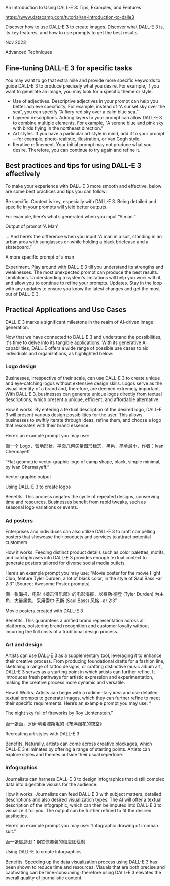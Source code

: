 An Introduction to Using DALL-E 3: Tips, Examples, and Features

https://www.datacamp.com/tutorial/an-introduction-to-dalle3

Discover how to use DALL-E 3 to create images. DIscover what DALL-E 3 is, its key features, and how to use prompts to get the best results.

Nov 2023

Advanced Techniques

## Fine-tuning DALL-E 3 for specific tasks

You may want to go that extra mile and provide more specific keywords to guide DALL-E 3 to produce precisely what you desire. For example, if you want to generate an image, you may look for a specific theme or style.

- Use of adjectives. Descriptive adjectives in your prompt can help you better achieve specificity. For example, instead of “A sunset sky over the sea”, you can specify “A fiery red sky over a calm blue sea.”
- Layered descriptions. Adding layers to your prompt can allow DALL-E 3 to combine multiple elements. For example, "A serene blue and pink sky with birds flying in the northeast direction."
- Art styles. If you have a particular art style in mind, add it to your prompt—for example, photo-realistic, illustration, or Van Gogh style.
- Iterative refinement. Your initial prompt may not produce what you desire. Therefore, you can continue to try again and refine it.

## Best practices and tips for using DALL-E 3 effectively

To make your experience with DALL-E 3 more smooth and effective, below are some best practices and tips you can follow:

Be specific. Context is key, especially with DALL-E 3. Being detailed and specific in your prompts will yield better outputs.

For example, here’s what’s generated when you input “A man.”

Output of prompt 'A Man'

… And here’s the difference when you input “A man in a suit, standing in an urban area with sunglasses on while holding a black briefcase and a skateboard.”

A more specific prompt of a man

Experiment. Play around with DALL-E 3 till you understand its strengths and weaknesses. The most unexpected prompt can produce the best results.
Limitations. Understanding a system's limitations will help you work with it, and allow you to continue to refine your prompts.
Updates. Stay in the loop with any updates to ensure you know the latest changes and get the most out of DALL-E 3.

## Practical Applications and Use Cases

DALL-E 3 marks a significant milestone in the realm of AI-driven image generation.

Now that we have connected to DALL-E 3 and understand the possibilities, it's time to delve into its tangible applications. With its generative AI capabilities, DALL-E offers a wide range of possible use cases to aid individuals and organizations, as highlighted below:

### Logo design

Businesses, irrespective of their scale, can use DALL-E 3 to create unique and eye-catching logos without extensive design skills. Logos serve as the visual identity of a brand and, therefore, are deemed extremely important. With DALL-E 3, businesses can generate unique logos directly from textual descriptions, which present a unique, efficient, and affordable alternative.

How it works. By entering a textual description of the desired logo, DALL-E 3 will present various design possibilities for the user. This allows businesses to swiftly iterate through ideas, refine them, and choose a logo that resonates with their brand essence.

Here’s an example prompt you may use: 

画一个 Logo，营地形状，平面几何矢量图形标志，黑色，简单最小，作者：Ivan Chermayeff

“Flat geometric vector graphic logo of camp shape, black, simple minimal, by Ivan Chermayeff.”

Vector graphic output

Using DALL-E 3 to create logos

Benefits. This process negates the cycle of repeated designs, conserving time and resources. Businesses benefit from rapid tweaks, such as seasonal logo variations or events.

### Ad posters

Enterprises and individuals can also utilize DALL-E 3 to craft compelling posters that showcase their products and services to attract potential customers.

How it works. Feeding distinct product details such as color palettes, motifs, and catchphrases into DALL-E 3 provides enough textual context to generate posters tailored for diverse social media outlets.

Here’s an example prompt you may use: “Movie poster for the movie Fight Club, feature Tyler Durden, a lot of black color, in the style of Saul Bass –ar 2:3” [Source; Awesome Poster prompts]

画一张海报，电影《搏击俱乐部》的电影海报，以泰勒·德登 (Tyler Durden) 为主角，大量黑色，采用索尔·巴斯 (Saul Bass) 风格 –ar 2:3”

Movie posters created with DALL-E 3

Benefits. This guarantees a unified brand representation across all platforms, bolstering brand recognition and customer loyalty without incurring the full costs of a traditional design process.

### Art and design

Artists can use DALL-E 3 as a supplementary tool, leveraging it to enhance their creative process. From producing foundational drafts for a fashion line, sketching a range of tattoo designs, or crafting distinctive music album art, DALL-E 3 serves as a starting point in which artists can further refine. It introduces fresh pathways for artistic expression and experimentation, making the creative process more dynamic and versatile.

How it Works. Artists can begin with a rudimentary idea and use detailed textual prompts to generate images, which they can further refine to meet their specific requirements.
Here’s an example prompt you may use: “

The night sky full of fireworks by Roy Lichtenstein.”

画一张画，罗伊·利希滕斯坦的《布满烟花的夜空》

Recreating art styles with DALL-E 3

Benefits. Naturally, artists can come across creative blockages, which DALL-E 3 eliminates by offering a range of starting points. Artists can explore styles and themes outside their usual repertoire.

### Infographics

Journalists can harness DALL-E 3 to design infographics that distill complex data into digestible visuals for the audience.

How it works. Journalists can feed DALL-E 3 with subject matters, detailed descriptions and also desired visualization types. The AI will offer a textual description of the infographic, which can then be imputed into DALL-E 3 to visualize it for you. The output can be further refined to fit the desired aesthetics.

Here’s an example prompt you may use: “Infographic drawing of ironman suit.”

画一张信息图：钢铁侠套装的信息图绘制

Using DALL-E to create Infographics

Benefits. Speeding up the data visualization process using DALL-E 3 has been shown to reduce time and resources. Visuals that are both precise and captivating can be time-consuming; therefore using DALL-E 3 elevates the overall quality of journalistic content.